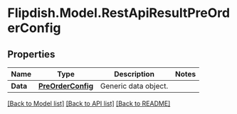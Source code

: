 # Flipdish.Model.RestApiResultPreOrderConfig
## Properties

Name | Type | Description | Notes
------------ | ------------- | ------------- | -------------
**Data** | [**PreOrderConfig**](PreOrderConfig.md) | Generic data object. | 

[[Back to Model list]](../README.md#documentation-for-models) [[Back to API list]](../README.md#documentation-for-api-endpoints) [[Back to README]](../README.md)

